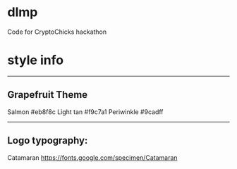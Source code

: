 # dlmp
Code for CryptoChicks hackathon

# style info
------------
Grapefruit Theme
------------
Salmon #eb8f8c
Light tan #f9c7a1
Periwinkle #9cadff

------------
Logo typography:
------------
Catamaran https://fonts.google.com/specimen/Catamaran
